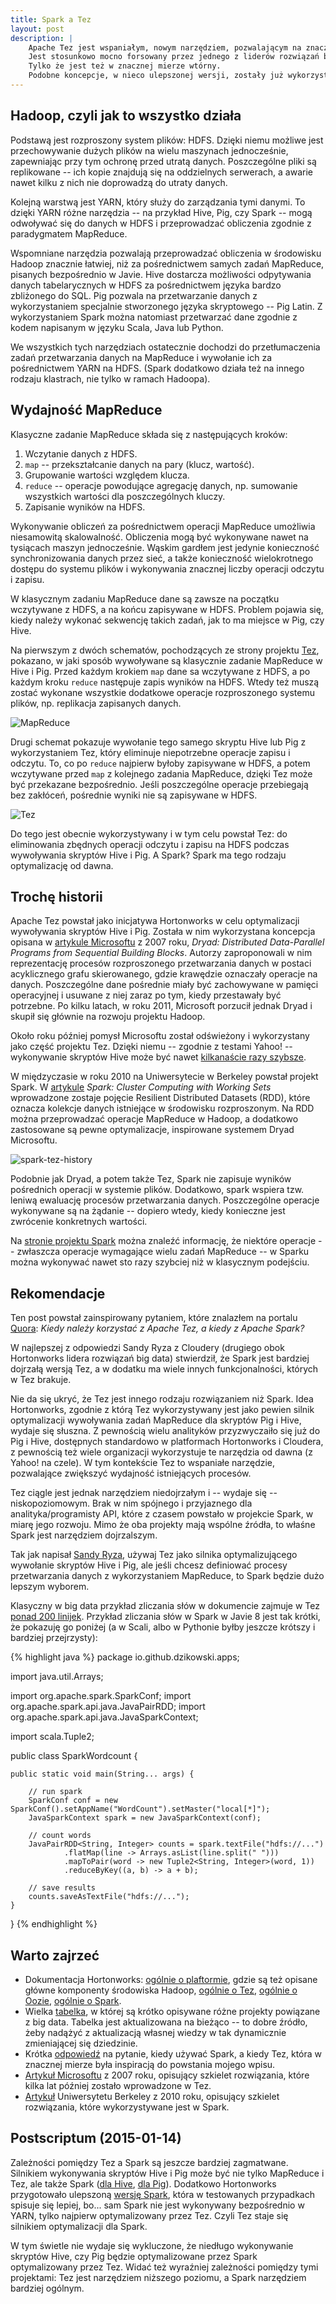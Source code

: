 ```yaml
---
title: Spark a Tez
layout: post
description: |
    Apache Tez jest wspaniałym, nowym narzędziem, pozwalającym na znaczne przyspieszenie wykonywania operacji w środowisku Hadoop.
    Jest stosunkowo mocno forsowany przez jednego z liderów rozwiązań big data, firmę Hortonworks.
    Tylko że jest też w znacznej mierze wtórny.
    Podobne koncepcje, w nieco ulepszonej wersji, zostały już wykorzystane w Apache Spark.
---
```




Hadoop, czyli jak to wszystko działa
---

Podstawą jest rozproszony system plików: HDFS.
Dzięki niemu możliwe jest przechowywanie dużych plików na wielu maszynach jednocześnie, zapewniając przy tym ochronę przed utratą danych.
Poszczególne pliki są replikowane -- ich kopie znajdują się na oddzielnych serwerach, a awarie nawet kilku z nich nie doprowadzą do utraty danych.

Kolejną warstwą jest YARN, który służy do zarządzania tymi danymi.
To dzięki YARN różne narzędzia -- na przykład Hive, Pig, czy Spark -- mogą odwoływać się do danych w HDFS i przeprowadzać obliczenia zgodnie z paradygmatem MapReduce.

Wspomniane narzędzia pozwalają przeprowadzać obliczenia w środowisku Hadoop znacznie łatwiej, niż za pośrednictwem samych zadań MapReduce, pisanych bezpośrednio w Javie.
Hive dostarcza możliwości odpytywania danych tabelarycznych w HDFS za pośrednictwem języka bardzo zbliżonego do SQL.
Pig pozwala na przetwarzanie danych z wykorzystaniem specjalnie stworzonego języka skryptowego -- Pig Latin.
Z wykorzystaniem Spark można natomiast przetwarzać dane zgodnie z kodem napisanym w języku Scala, Java lub Python.

We wszystkich tych narzędziach ostatecznie dochodzi do przetłumaczenia zadań przetwarzania danych na MapReduce i wywołanie ich za pośrednictwem YARN na HDFS.
(Spark dodatkowo działa też na innego rodzaju klastrach, nie tylko w ramach Hadoopa).


Wydajność MapReduce
---

Klasyczne zadanie MapReduce składa się z następujących kroków:

 1. Wczytanie danych z HDFS.
 2. ```map``` -- przekształcanie danych na pary (klucz, wartość).
 3. Grupowanie wartości względem klucza.
 4. ```reduce``` -- operacje powodujące agregację danych, np. sumowanie wszystkich wartości dla poszczególnych kluczy.
 5. Zapisanie wyników na HDFS.
 
Wykonywanie obliczeń za pośrednictwem operacji MapReduce umożliwia niesamowitą skalowalność.
Obliczenia mogą być wykonywane nawet na tysiącach maszyn jednocześnie.
Wąskim gardłem jest jedynie konieczność synchronizowania danych przez sieć, a także konieczność wielokrotnego dostępu do systemu plików i wykonywania znacznej liczby operacji odczytu i zapisu.

W klasycznym zadaniu MapReduce dane są zawsze na początku wczytywane z HDFS, a na końcu zapisywane w HDFS.
Problem pojawia się, kiedy należy wykonać sekwencję takich zadań, jak to ma miejsce w Pig, czy Hive.

Na pierwszym z dwóch schematów, pochodzących ze strony projektu [Tez](http://tez.apache.org), pokazano, w jaki sposób wywoływane są klasycznie zadanie MapReduce w Hive i Pig.
Przed każdym krokiem ```map``` dane sa wczytywane z HDFS, a po każdym kroku ```reduce``` następuje zapis wyników na HDFS.
Wtedy też muszą zostać wykonane wszystkie dodatkowe operacje rozproszonego systemu plików, np. replikacja zapisanych danych.

![MapReduce](http://tez.apache.org/images/PigHiveQueryOnMR.png)

Drugi schemat pokazuje wywołanie tego samego skryptu Hive lub Pig z wykorzystaniem Tez, który eliminuje niepotrzebne operacje zapisu i odczytu.
To, co po ```reduce``` najpierw byłoby zapisywane w HDFS, a potem wczytywane przed ```map``` z kolejnego zadania MapReduce, dzięki Tez może być przekazane bezpośrednio.
Jeśli poszczególne operacje przebiegają bez zakłóceń, pośrednie wyniki nie są zapisywane w HDFS.

![Tez](http://tez.apache.org/images/PigHiveQueryOnTez.png)

Do tego jest obecnie wykorzystywany i w tym celu powstał Tez: do eliminowania zbędnych operacji odczytu i zapisu na HDFS podczas wywoływania skryptów Hive i Pig.
A Spark?
Spark ma tego rodzaju optymalizację od dawna.


Trochę historii
---

Apache Tez powstał jako inicjatywa Hortonworks w celu optymalizacji wywoływania skryptów Hive i Pig.
Została w nim wykorzystana koncepcja opisana w [artykule Microsoftu](http://cs.brown.edu/~debrabant/cis570-website/papers/dryad.pdf) z 2007 roku, _Dryad: Distributed Data-Parallel Programs from Sequential Building Blocks_.
Autorzy zaproponowali w nim reprezentację procesów rozproszonego przetwarzania danych w postaci acyklicznego grafu skierowanego, gdzie krawędzie oznaczały operacje na danych.
Poszczególne dane pośrednie miały być zachowywane w pamięci operacyjnej i usuwane z niej zaraz po tym, kiedy przestawały być potrzebne.
Po kilku latach, w roku 2011, Microsoft porzucił jednak Dryad i skupił się głównie na rozwoju projektu Hadoop.

Około roku później pomysł Microsoftu został odświeżony i wykorzystany jako część projektu Tez.
Dzięki niemu -- zgodnie z testami Yahoo! -- wykonywanie skryptów Hive może być nawet [kilkanaście razy szybsze](http://www.slideshare.net/Hadoop_Summit/w-1205p230-aradhakrishnan-v3?related=1).

W międzyczasie w roku 2010 na Uniwersytecie w Berkeley powstał projekt Spark.
W [artykule](http://www.cs.berkeley.edu/~matei/papers/2010/hotcloud_spark.pdf) _Spark: Cluster Computing with Working Sets_ wprowadzone zostaje pojęcie Resilient Distributed Datasets (RDD), które oznacza kolekcje danych istniejące w środowisku rozproszonym.
Na RDD można przeprowadzać operacje MapReduce w Hadoop, a dodatkowo zastosowane są pewne optymalizacje, inspirowane systemem Dryad Microsoftu.

![spark-tez-history](/assets/img/posts/spark-tez-history.svg)

Podobnie jak Dryad, a potem także Tez, Spark nie zapisuje wyników pośrednich operacji w systemie plików.
Dodatkowo, spark wspiera tzw. leniwą ewaluację procesów przetwarzania danych.
Poszczególne operacje wykonywane są na żądanie -- dopiero wtedy, kiedy konieczne jest zwrócenie konkretnych wartości.

Na [stronie projektu Spark](https://spark.apache.org/) można znaleźć informację, że niektóre operacje -- zwłaszcza operacje wymagające wielu zadań MapReduce -- w Sparku można wykonywać nawet sto razy szybciej niż w klasycznym podejściu.


Rekomendacje
---

Ten post powstał zainspirowany pytaniem, które znalazłem na portalu [Quora](http://www.quora.com/When-would-someone-use-Apache-Tez-instead-of-Apache-Spark-or-vice-versa): _Kiedy należy korzystać z Apache Tez, a kiedy z Apache Spark?_

W najlepszej z odpowiedzi Sandy Ryza z Cloudery (drugiego obok Hortonworks lidera rozwiązań big data) stwierdził, że Spark jest bardziej dojrzałą wersją Tez, a w dodatku ma wiele innych funkcjonalności, których w Tez brakuje.

Nie da się ukryć, że Tez jest innego rodzaju rozwiązaniem niż Spark.
Idea Hortonworks, zgodnie z którą Tez wykorzystywany jest jako pewien silnik optymalizacji wywoływania zadań MapReduce dla skryptów Pig i Hive, wydaje się słuszna.
Z pewnością wielu analityków przyzwyczaiło się już do Pig i Hive, dostępnych standardowo w platformach Hortonworks i Cloudera, z pewnością też wiele organizacji wykorzystuje te narzędzia od dawna (z Yahoo! na czele).
W tym kontekście Tez to wspaniałe narzędzie, pozwalające zwiększyć wydajność istniejących procesów.

Tez ciągle jest jednak narzędziem niedojrzałym i -- wydaje się -- niskopoziomowym.
Brak w nim spójnego i przyjaznego dla analityka/programisty API, które z czasem powstało w projekcie Spark, w miarę jego rozwoju.
Mimo że oba projekty mają wspólne źródła, to właśne Spark jest narzędziem dojrzalszym.


Tak jak napisał [Sandy Ryza](http://www.quora.com/When-would-someone-use-Apache-Tez-instead-of-Apache-Spark-or-vice-versa), używaj Tez jako silnika optymalizującego wywołanie skryptów Hive i Pig, ale jeśli chcesz definiować procesy przetwarzania danych z wykorzystaniem MapReduce, to Spark będzie dużo lepszym wyborem.

Klasyczny w big data przykład zliczania słów w dokumencie zajmuje w Tez [ponad 200 linijek](https://github.com/apache/incubator-tez/blob/master/tez-mapreduce-examples/src/main/java/org/apache/tez/mapreduce/examples/WordCount.java).
Przykład zliczania słów w Spark w Javie 8 jest tak krótki, że pokazuję go poniżej (a w Scali, albo w Pythonie byłby jeszcze krótszy i bardziej przejrzysty): 

{% highlight java %}
package io.github.dzikowski.apps;

import java.util.Arrays;

import org.apache.spark.SparkConf;
import org.apache.spark.api.java.JavaPairRDD;
import org.apache.spark.api.java.JavaSparkContext;

import scala.Tuple2;

public class SparkWordcount {

    public static void main(String... args) {

        // run spark
        SparkConf conf = new SparkConf().setAppName("WordCount").setMaster("local[*]");
        JavaSparkContext spark = new JavaSparkContext(conf);

        // count words
        JavaPairRDD<String, Integer> counts = spark.textFile("hdfs://...")
                .flatMap(line -> Arrays.asList(line.split(" ")))
                .mapToPair(word -> new Tuple2<String, Integer>(word, 1))
                .reduceByKey((a, b) -> a + b);
        
        // save results
        counts.saveAsTextFile("hdfs://...");
    }
}
{% endhighlight %}



Warto zajrzeć
---

  - Dokumentacja Hortonworks: [ogólnie o plaftormie](http://hortonworks.com/hdp/), gdzie są też opisane główne komponenty środowiska Hadoop, [ogólnie o Tez](http://hortonworks.com/hadoop/tez/), [ogólnie o Oozie](), [ogólnie o Spark]().
  - Wielka [tabelka](http://hadoopecosystemtable.github.io/), w której są krótko opisywane różne projekty powiązane z big data.
    Tabelka jest aktualizowana na bieżąco -- to dobre źródło, żeby nadążyć z aktualizacją własnej wiedzy w tak dynamicznie zmieniającej się dziedzinie.
  - Krótka [odpowiedź](http://www.quora.com/When-would-someone-use-Apache-Tez-instead-of-Apache-Spark-or-vice-versa) na pytanie, kiedy używać Spark, a kiedy Tez, która w znacznej mierze była inspiracją do powstania mojego wpisu.
  - [Artykuł Microsoftu](http://cs.brown.edu/~debrabant/cis570-website/papers/dryad.pdf) z 2007 roku, opisujący szkielet rozwiązania, które kilka lat później zostało wprowadzone w Tez.
  - [Artykuł](http://www.cs.berkeley.edu/~matei/papers/2010/hotcloud_spark.pdf) Uniwersytetu Berkeley z 2010 roku, opisujący szkielet rozwiązania, które wykorzystywane jest w Spark.


Postscriptum (2015-01-14)
---

Zależności pomiędzy Tez a Spark są jeszcze bardziej zagmatwane.
Silnikiem wykonywania skryptów Hive i Pig może być nie tylko MapReduce i Tez, ale także Spark ([dla Hive](https://cwiki.apache.org/confluence/display/Hive/Hive+on+Spark%3A+Getting+Started), [dla Pig](http://blog.cloudera.com/blog/2014/09/pig-is-flying-apache-pig-on-apache-spark/)).
Dodatkowo Hortonworks przygotowało ulepszoną [wersję Spark](http://hortonworks.com/blog/improving-spark-data-pipelines-native-yarn-integration/), która w testowanych przypadkach spisuje się lepiej, bo... sam Spark nie jest wykonywany bezpośrednio w YARN, tylko najpierw optymalizowany przez Tez.
Czyli Tez staje się silnikiem optymalizacji dla Spark.

W tym świetle nie wydaje się wykluczone, że niedługo wykonywanie skryptów Hive, czy Pig będzie optymalizowane przez Spark optymalizowany przez Tez.
Widać też wyraźniej zależności pomiędzy tymi projektami: Tez jest narzędziem niższego poziomu, a Spark narzędziem bardziej ogólnym.
